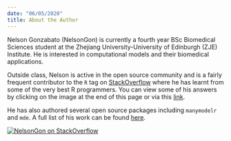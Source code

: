 ```yaml
---
date: "06/05/2020"
title: About the Author
---
```


Nelson Gonzabato (NelsonGon) is currently a fourth year BSc Biomedical Sciences student at the Zhejiang University-University of Edinburgh (ZJE) Institute. He is interested in computational models and their biomedical applications. 

Outside class, Nelson is active in the open source community and is a fairly frequent contributor to the `R` tag on [StackOverflow](https://stackoverflow.com/users/10323798/nelsongon) where he has learnt from some of the very best R programmers. You can view some of his answers by clicking on the image at the end of this page or via this [link](https://stackoverflow.com/users/10323798/nelsongon?tab=answers).



He has also authored several open source packages including `manymodelr` and `mde`. A full list of his work can be found [here](https://nelson-gon.github.io/projects).  


[![NelsonGon on StackOverflow](https://stackoverflow.com/users/flair/10323798.png)](https://stackoverflow.com/users/10323798/nelsongon?tab=profile) 

 









